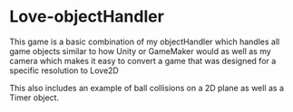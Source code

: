 # Love-objectHandler

This game is a basic combination of my objectHandler which handles all game objects similar to how Unity or GameMaker would as well as my camera which makes it easy to convert a game that was designed for a specific resolution to Love2D

This also includes an example of ball collisions on a 2D plane as well as a Timer object.
